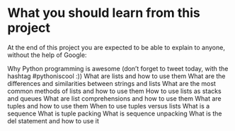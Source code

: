 # What you should learn from this project
At the end of this project you are expected to be able to explain to anyone, without the help of Google:

Why Python programming is awesome (don’t forget to tweet today, with the hashtag #pythoniscool :))
What are lists and how to use them
What are the differences and similarities between strings and lists
What are the most common methods of lists and how to use them
How to use lists as stacks and queues
What are list comprehensions and how to use them
What are tuples and how to use them
When to use tuples versus lists
What is a sequence
What is tuple packing
What is sequence unpacking
What is the del statement and how to use it
